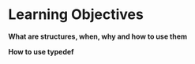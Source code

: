 # Learning Objectives


**What are structures, when, why and how to use them**

**How to use typedef**


